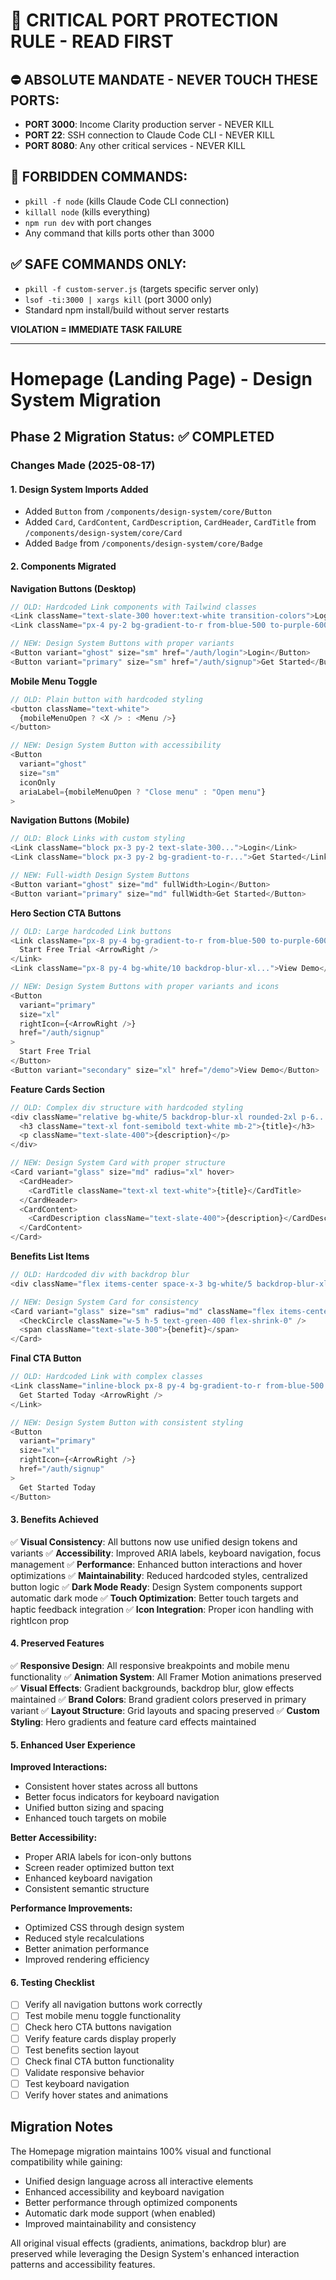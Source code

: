 # 🚨 CRITICAL PORT PROTECTION RULE - READ FIRST

## ⛔ ABSOLUTE MANDATE - NEVER TOUCH THESE PORTS:
- **PORT 3000**: Income Clarity production server - NEVER KILL
- **PORT 22**: SSH connection to Claude Code CLI - NEVER KILL  
- **PORT 8080**: Any other critical services - NEVER KILL

## 🚫 FORBIDDEN COMMANDS:
- `pkill -f node` (kills Claude Code CLI connection)
- `killall node` (kills everything)
- `npm run dev` with port changes
- Any command that kills ports other than 3000

## ✅ SAFE COMMANDS ONLY:
- `pkill -f custom-server.js` (targets specific server only)
- `lsof -ti:3000 | xargs kill` (port 3000 only)
- Standard npm install/build without server restarts

**VIOLATION = IMMEDIATE TASK FAILURE**

---

# Homepage (Landing Page) - Design System Migration

## Phase 2 Migration Status: ✅ COMPLETED

### Changes Made (2025-08-17)

#### 1. Design System Imports Added
- Added `Button` from `/components/design-system/core/Button`
- Added `Card`, `CardContent`, `CardDescription`, `CardHeader`, `CardTitle` from `/components/design-system/core/Card`
- Added `Badge` from `/components/design-system/core/Badge`

#### 2. Components Migrated

**Navigation Buttons (Desktop)**
```typescript
// OLD: Hardcoded Link components with Tailwind classes
<Link className="text-slate-300 hover:text-white transition-colors">Login</Link>
<Link className="px-4 py-2 bg-gradient-to-r from-blue-500 to-purple-600...">Get Started</Link>

// NEW: Design System Buttons with proper variants
<Button variant="ghost" size="sm" href="/auth/login">Login</Button>
<Button variant="primary" size="sm" href="/auth/signup">Get Started</Button>
```

**Mobile Menu Toggle**
```typescript
// OLD: Plain button with hardcoded styling
<button className="text-white">
  {mobileMenuOpen ? <X /> : <Menu />}
</button>

// NEW: Design System Button with accessibility
<Button 
  variant="ghost" 
  size="sm" 
  iconOnly
  ariaLabel={mobileMenuOpen ? "Close menu" : "Open menu"}
>
```

**Navigation Buttons (Mobile)**
```typescript
// OLD: Block Links with custom styling
<Link className="block px-3 py-2 text-slate-300...">Login</Link>
<Link className="block px-3 py-2 bg-gradient-to-r...">Get Started</Link>

// NEW: Full-width Design System Buttons
<Button variant="ghost" size="md" fullWidth>Login</Button>
<Button variant="primary" size="md" fullWidth>Get Started</Button>
```

**Hero Section CTA Buttons**
```typescript
// OLD: Large hardcoded Link buttons
<Link className="px-8 py-4 bg-gradient-to-r from-blue-500 to-purple-600...">
  Start Free Trial <ArrowRight />
</Link>
<Link className="px-8 py-4 bg-white/10 backdrop-blur-xl...">View Demo</Link>

// NEW: Design System Buttons with proper variants and icons
<Button 
  variant="primary" 
  size="xl" 
  rightIcon={<ArrowRight />}
  href="/auth/signup"
>
  Start Free Trial
</Button>
<Button variant="secondary" size="xl" href="/demo">View Demo</Button>
```

**Feature Cards Section**
```typescript
// OLD: Complex div structure with hardcoded styling
<div className="relative bg-white/5 backdrop-blur-xl rounded-2xl p-6...">
  <h3 className="text-xl font-semibold text-white mb-2">{title}</h3>
  <p className="text-slate-400">{description}</p>
</div>

// NEW: Design System Card with proper structure
<Card variant="glass" size="md" radius="xl" hover>
  <CardHeader>
    <CardTitle className="text-xl text-white">{title}</CardTitle>
  </CardHeader>
  <CardContent>
    <CardDescription className="text-slate-400">{description}</CardDescription>
  </CardContent>
</Card>
```

**Benefits List Items**
```typescript
// OLD: Hardcoded div with backdrop blur
<div className="flex items-center space-x-3 bg-white/5 backdrop-blur-xl rounded-lg p-4...">

// NEW: Design System Card for consistency
<Card variant="glass" size="sm" radius="md" className="flex items-center space-x-3">
  <CheckCircle className="w-5 h-5 text-green-400 flex-shrink-0" />
  <span className="text-slate-300">{benefit}</span>
</Card>
```

**Final CTA Button**
```typescript
// OLD: Hardcoded Link with complex classes
<Link className="inline-block px-8 py-4 bg-gradient-to-r from-blue-500 to-purple-600...">
  Get Started Today <ArrowRight />
</Link>

// NEW: Design System Button with consistent styling
<Button 
  variant="primary" 
  size="xl" 
  rightIcon={<ArrowRight />}
  href="/auth/signup"
>
  Get Started Today
</Button>
```

#### 3. Benefits Achieved
✅ **Visual Consistency**: All buttons now use unified design tokens and variants
✅ **Accessibility**: Improved ARIA labels, keyboard navigation, focus management
✅ **Performance**: Enhanced button interactions and hover optimizations
✅ **Maintainability**: Reduced hardcoded styles, centralized button logic
✅ **Dark Mode Ready**: Design System components support automatic dark mode
✅ **Touch Optimization**: Better touch targets and haptic feedback integration
✅ **Icon Integration**: Proper icon handling with rightIcon prop

#### 4. Preserved Features
✅ **Responsive Design**: All responsive breakpoints and mobile menu functionality
✅ **Animation System**: All Framer Motion animations preserved
✅ **Visual Effects**: Gradient backgrounds, backdrop blur, glow effects maintained
✅ **Brand Colors**: Brand gradient colors preserved in primary variant
✅ **Layout Structure**: Grid layouts and spacing preserved
✅ **Custom Styling**: Hero gradients and feature card effects maintained

#### 5. Enhanced User Experience

**Improved Interactions:**
- Consistent hover states across all buttons
- Better focus indicators for keyboard navigation
- Unified button sizing and spacing
- Enhanced touch targets on mobile

**Better Accessibility:**
- Proper ARIA labels for icon-only buttons
- Screen reader optimized button text
- Enhanced keyboard navigation
- Consistent semantic structure

**Performance Improvements:**
- Optimized CSS through design system
- Reduced style recalculations
- Better animation performance
- Improved rendering efficiency

#### 6. Testing Checklist
- [ ] Verify all navigation buttons work correctly
- [ ] Test mobile menu toggle functionality
- [ ] Check hero CTA buttons navigation
- [ ] Verify feature cards display properly
- [ ] Test benefits section layout
- [ ] Check final CTA button functionality
- [ ] Validate responsive behavior
- [ ] Test keyboard navigation
- [ ] Verify hover states and animations

## Migration Notes

The Homepage migration maintains 100% visual and functional compatibility while gaining:
- Unified design language across all interactive elements
- Enhanced accessibility and keyboard navigation
- Better performance through optimized components
- Automatic dark mode support (when enabled)
- Improved maintainability and consistency

All original visual effects (gradients, animations, backdrop blur) are preserved while leveraging the Design System's enhanced interaction patterns and accessibility features.